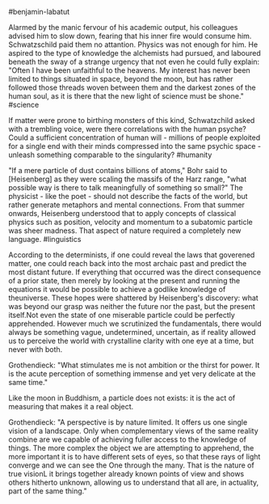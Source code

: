 #benjamin-labatut

Alarmed by the manic fervour of his academic output, his colleagues advised him to slow down, fearing that his inner fire would consume him. Schwatzschild paid them no attantion. Physics was not enough for him. He aspired to the type of knowledge the alchemists had pursued, and laboured beneath the sway of a strange urgency that not even he could fully explain: "Often I have been unfaithful to the heavens. My interest has never been limited to things situated in space, beyond the moon, but has rather followed those threads woven between them and the darkest zones of the human soul, as it is there that the new light of science must be shone."
#science 

If matter were prone to birthing monsters of this kind, Schwatzchild asked with a trembling voice, were there correlations with the human psyche? Could a sufficient concentration of human will - millions of people exploited for a single end with their minds compressed into the same psychic space - unleash something comparable to the singularity?
#humanity 

"If a mere particle of dust contains billions of atoms," Bohr said to [Heisenberg] as they were scaling the massifs of the Harz range, "what possible way is there to talk meaningfully of something so small?" The physicist - like the poet - should not describe the facts of the world, but rather generate metaphors and mental connections. From that summer onwards, Heisenberg understood that to apply concepts of classical physics such as position, velocity and momentum to a subatomic particle was sheer madness. That aspect of nature required a completely new language.
#linguistics 

According to the determinists, if one could reveal the laws that goverened matter, one could reach back into the most archaic past and predict the most distant future. If everything that occurred was the direct consequence of a prior state, then merely by looking at the present and running the equations it would be possible to achieve a godlike knowledge of theuniverse. These hopes were shattered by Heisenberg's discovery: what was beyond our grasp was neither the future nor the past, but the present itself.Not even the state of one miserable particle could be perfectly apprehended. However much we scrutinized the fundamentals, there would always be something vague, undetermined, uncertain, as if reality allowed us to perceive the world with crystalline clarity with one eye at a time, but never with both.

Grothendieck: "What stimulates me is not ambition or the thirst for power. It is the acute perception of something immense and yet very delicate at the same time."

Like the moon in Buddhism, a particle does not exists: it is the act of measuring that makes it a real object.

Grothendieck: "A perspective is by nature limited. It offers us one single vision of a landscape. Only when complementary views of the same reality combine are we capable of achieving fuller access to the knowledge of things. The more complex the object we are attempting to apprehend, the more important it is to have different sets of eyes, so that these rays of light converge and we can see the One through the many. That is the nature of true visionL it brings together already known points of view and shows others hitherto unknown, allowing us to understand that all are, in actuality, part of the same thing."
